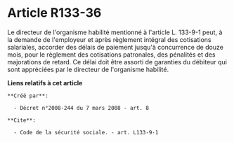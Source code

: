 # Article R133-36

Le directeur de l'organisme habilité mentionné à l'article L. 133-9-1 peut, à la demande de l'employeur et après règlement
intégral des cotisations salariales, accorder des délais de paiement jusqu'à concurrence de douze mois, pour le règlement des
cotisations patronales, des pénalités et des majorations de retard. Ce délai doit être assorti de garanties du débiteur qui
sont appréciées par le directeur de l'organisme habilité.

**Liens relatifs à cet article**

	**Créé par**:

	  - Décret n°2008-244 du 7 mars 2008 - art. 8

	**Cite**:

	  - Code de la sécurité sociale. - art. L133-9-1
